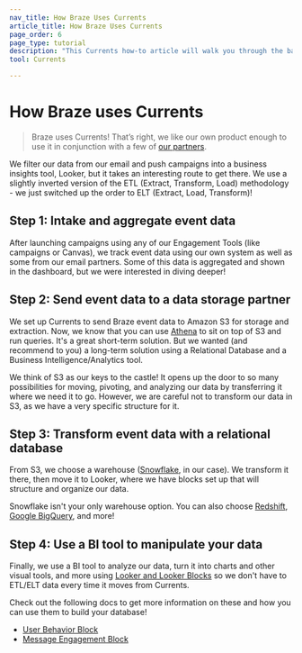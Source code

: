 ```yaml
---
nav_title: How Braze Uses Currents
article_title: How Braze Uses Currents
page_order: 6
page_type: tutorial
description: "This Currents how-to article will walk you through the basic process for setting up proper intakes for event data, as well as moving it into a database and BI tool."
tool: Currents

---
```


# How Braze uses Currents

> Braze uses Currents! That’s right, we like our own product enough to use it in conjunction with a few of [our partners]({{site.baseurl}}/user_guide/data_and_analytics/braze_currents/available_partners/).

We filter our data from our email and push campaigns into a business insights tool, Looker, but it takes an interesting route to get there. We use a slightly inverted version of the ETL (Extract, Transform, Load) methodology - we just switched up the order to ELT (Extract, Load, Transform)!

## Step 1: Intake and aggregate event data

After launching campaigns using any of our Engagement Tools (like campaigns or Canvas), we track event data using our own system as well as some from our email partners. Some of this data is aggregated and shown in the dashboard, but we were interested in diving deeper!

## Step 2: Send event data to a data storage partner

We set up Currents to send Braze event data to Amazon S3 for storage and extraction. Now, we know that you can use [Athena][2] to sit on top of S3 and run queries. It's a great short-term solution. But we wanted (and recommend to you) a long-term solution using a Relational Database and a Business Intelligence/Analytics tool.

We think of S3 as our keys to the castle! It opens up the door to so many possibilities for moving, pivoting, and analyzing our data by transferring it where we need it to go. However, we are careful not to transform our data in S3, as we have a very specific structure for it.

## Step 3: Transform event data with a relational database

From S3, we choose a warehouse ([Snowflake](https://www.snowflake.com/try-the-data-warehouse-built-for-the-cloud/?&utm_medium=search&utm_source=adwords&utm_campaign=NA%20-%20Branded&utm_adgroup=NA%20-%20Branded%20Snowflake%20-%20Data&utm_term=%2Bsnowflake%20%2Bdata&utm_region=NA&gclid=EAIaIQobChMI0vLv6uDA3gIVEFqGCh3aiwMzEAAYASAAEgI72fD_BwE), in our case). We transform it there, then move it to Looker, where we have blocks set up that will structure and organize our data.

Snowflake isn't your only warehouse option. You can also choose [Redshift](https://aws.amazon.com/redshift/), [Google BigQuery](https://cloud.google.com/bigquery/?utm_source=google&utm_medium=cpc&utm_campaign=na-US-all-en-dr-bkws-all-all-trial-p-dr-1003905&utm_content=text-ad-none-any-DEV_c-CRE_288551384566-ADGP_Hybrid+%7C+AW+SEM+%7C+BKWS+%7C+US+%7C+en+%7C+PHR+~+Big+Data+~+BigQuery+~+google+bigquery-KWID_43700035823403663-kwd-300487425311&utm_term=KW_google%20bigquery-ST_google+bigquery&gclid=EAIaIQobChMIl9OK8uHA3gIVyVmGCh1lFgB-EAAYASAAEgIfWfD_BwE), and more!

## Step 4: Use a BI tool to manipulate your data

Finally, we use a BI tool to analyze our data, turn it into charts and other visual tools, and more using [Looker and Looker Blocks](https://looker.com/platform/blocks/directory?utm_campaign=7012R000000fxfC&utm_source=other&utm_medium=email&utm_content=brazedirectreferral&utm_term=braze_direct#braze) so we don't have to ETL/ELT data every time it moves from Currents.

Check out the following docs to get more information on these and how you can use them to build your database!

- [User Behavior Block](https://marketplace.looker.com/marketplace/detail/user-behavior-analytics-by-braze?latest&utm_campaign=7012R000000fxfC&utm_source=other&utm_medium=email&utm_content=brazedirectreferral&utm_term=braze_direct)
- [Message Engagement Block](https://marketplace.looker.com/marketplace/detail/message-engagement-analytics-by-braze?latest&utm_campaign=7012R000000fxfC&utm_source=other&utm_medium=email&utm_content=brazedirectreferral&utm_term=braze_direct)




[2]: https://aws.amazon.com/athena/
